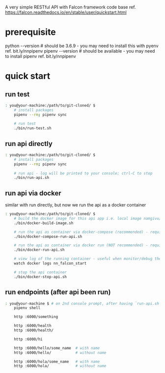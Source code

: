 A very simple RESTful API with Falcon framework code base
ref. https://falcon.readthedocs.io/en/stable/user/quickstart.html

# prerequisite
python --version  # should be 3.6.9 - you may need to install this with pyenv ref. bit.ly/nnpipenv
pipenv --version  # should be available - you may need to install pipenv ref. bit.ly/nnpipenv

# quick start 

## run test 
```bash
: you@your-machine:/path/to/git-cloned/ $
    # install packages
    pipenv --rm; pipenv sync
    
    # run test
    ./bin/run-test.sh
```

## run api directly
```bash
: you@your-machine:/path/to/git-cloned/ $
    # install packages
    pipenv --rm; pipenv sync
    
    # run api - log will be printed to your console; ctrl-C to stop
    ./bin/run-api.sh
```

## run api via docker
similar with run directly, but now we run the api as a docker container
```bash
: you@your-machine:/path/to/git-cloned/ $
    # build the docker image for this api app i.e. local image namgivu/falcon_start
    ./bin/docker-build-image.sh

    # run the api as container via docker-compose (recommended) - require local image namgivu/falcon_start
    ./bin/docker-compose-run-api.sh

    # run the api as container via docker run (NOT recommended) - require local image namgivu/falcon_start
    ./bin/docker-run-api.sh

    # view log of the running container - useful when monitor/debug the running api  
    watch docker logs nn_falcon_start

    # stop the api container
    ./bin/docker-stop-api.sh
```

## run endpoints (after api been run)
```bash
: you@your-machine $ # on 2nd console prompt, after having `run-api.sh` executed
    pipenv shell

    http :6000/something

    http :6000/health
    http :6000/health/

    http :6000/hi

    http :6000/hello/some_name  # with name
    http :6000/hello/           # without name

    http :6000/hola/some_name   # with name   
    http :6000/hola/            # without name
```
